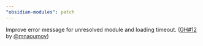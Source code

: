```yaml
---
"obsidian-modules": patch
---
```


Improve error message for unresolved module and loading timeout. ([GH#12](https://github.com/polyipseity/obsidian-modules/pull/12) by [@mnaoumov](https://github.com/mnaoumov))
